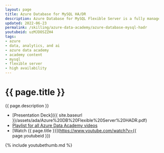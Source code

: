 ```yaml
---
layout: page
title: Azure Database for MySQL HA/DR
description: Azure Database for MySQL Flexible Server is a fully managed MySQL database offering that provides flexible scalability and allows for granular control over database management and configuration settings. This session, delivered by Avnish Rastogi from the MySQL Flexible Server team, will explore the high availability and disaster recovery options available to Azure SQL Database for MySQL Flexible Server, ensuring the right level of business continuity that meets your objectives. We’ll discuss zone availability, backups, and scaling considerations.
updated: 2022-06-23
permalink: /skilling/azure-data-academy/azure-database-mysql-hadr
youtubeid: uzMJDOSZZH4
tags: 
- azure
- data, analytics, and ai
- azure data academy
- academy content
- mysql
- flexible server
- high availability
---
```


# {{ page.title }}

{{ page.description }}

* [Presentation Deck]({{ site.baseurl }}/assets/ada/Azure%20DB%20Flexible%20Server%20HADR.pdf)
* [Playlist for all Azure Data Academy videos](https://www.youtube.com/playlist?list=PLz7jPMmpNrjlOS4hbINKqLVBafb5yD5Rm)
* [Watch {{ page.title }}](https://www.youtube.com/watch?v={{ page.youtubeid }})

{% include youtubethumb.md 
%}
